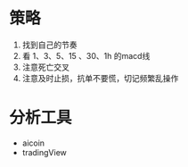 # 策略
1. 找到自己的节奏
2. 看 1、3、5、15 、30、1h 的macd线
3. 注意死亡交叉
4. 注意及时止损，抗单不要慌，切记频繁乱操作


# 分析工具
- aicoin
- tradingView 